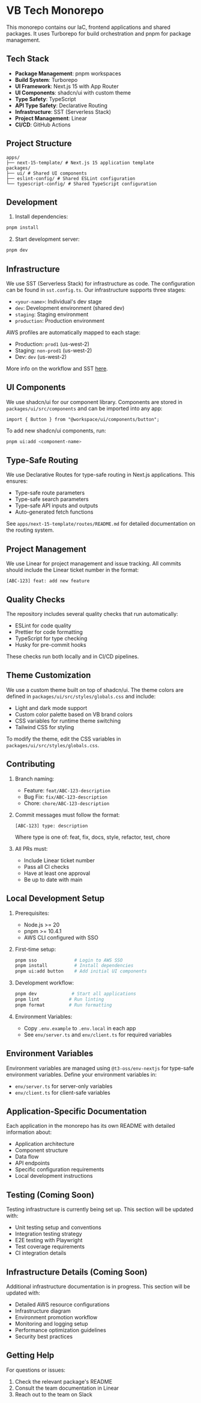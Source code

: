 # VB Tech Monorepo

This monorepo contains our IaC, frontend applications and shared packages. It uses Turborepo for build orchestration and pnpm for package management.

## Tech Stack

- **Package Management**: pnpm workspaces
- **Build System**: Turborepo
- **UI Framework**: Next.js 15 with App Router
- **UI Components**: shadcn/ui with custom theme
- **Type Safety**: TypeScript
- **API Type Safety**: Declarative Routing
- **Infrastructure**: SST (Serverless Stack)
- **Project Management**: Linear
- **CI/CD**: GitHub Actions

## Project Structure

```
apps/
├── next-15-template/ # Next.js 15 application template
packages/
├── ui/ # Shared UI components
├── eslint-config/ # Shared ESLint configuration
└── typescript-config/ # Shared TypeScript configuration
```

## Development

1. Install dependencies:

```bash
pnpm install
```

2. Start development server:

```bash
pnpm dev
```

## Infrastructure

We use SST (Serverless Stack) for infrastructure as code. The configuration can be found in `sst.config.ts`. Our infrastructure supports three stages:

- `<your-name>`: Individual's dev stage
- `dev`: Development environment (shared dev)
- `staging`: Staging environment
- `production`: Production environment

AWS profiles are automatically mapped to each stage:

- Production: `prod1` (us-west-2)
- Staging: `non-prod1` (us-west-2)
- Dev: `dev` (us-west-2)

More info on the workflow and SST [here](https://sst.dev/docs/workflow).

## UI Components

We use shadcn/ui for our component library. Components are stored in `packages/ui/src/components` and can be imported into any app:

```tsx
import { Button } from "@workspace/ui/components/button";
```

To add new shadcn/ui components, run:

```bash
pnpm ui:add <component-name>
```

## Type-Safe Routing

We use Declarative Routes for type-safe routing in Next.js applications. This ensures:

- Type-safe route parameters
- Type-safe search parameters
- Type-safe API inputs and outputs
- Auto-generated fetch functions

See `apps/next-15-template/routes/README.md` for detailed documentation on the routing system.

## Project Management

We use Linear for project management and issue tracking. All commits should include the Linear ticket number in the format:

```
[ABC-123] feat: add new feature
```

## Quality Checks

The repository includes several quality checks that run automatically:

- ESLint for code quality
- Prettier for code formatting
- TypeScript for type checking
- Husky for pre-commit hooks

These checks run both locally and in CI/CD pipelines.

## Theme Customization

We use a custom theme built on top of shadcn/ui. The theme colors are defined in `packages/ui/src/styles/globals.css` and include:

- Light and dark mode support
- Custom color palette based on VB brand colors
- CSS variables for runtime theme switching
- Tailwind CSS for styling

To modify the theme, edit the CSS variables in `packages/ui/src/styles/globals.css`.

## Contributing

1. Branch naming:
   - Feature: `feat/ABC-123-description`
   - Bug Fix: `fix/ABC-123-description`
   - Chore: `chore/ABC-123-description`

2. Commit messages must follow the format:

   ```
   [ABC-123] type: description
   ```

   Where type is one of: feat, fix, docs, style, refactor, test, chore

3. All PRs must:
   - Include Linear ticket number
   - Pass all CI checks
   - Have at least one approval
   - Be up to date with main

## Local Development Setup

1. Prerequisites:
   - Node.js >= 20
   - pnpm >= 10.4.1
   - AWS CLI configured with SSO

2. First-time setup:

   ```bash
   pnpm sso              # Login to AWS SSO
   pnpm install          # Install dependencies
   pnpm ui:add button    # Add initial UI components
   ```

3. Development workflow:

   ```bash
   pnpm dev             # Start all applications
   pnpm lint           # Run linting
   pnpm format         # Run formatting
   ```

4. Environment Variables:
   - Copy `.env.example` to `.env.local` in each app
   - See `env/server.ts` and `env/client.ts` for required variables

## Environment Variables

Environment variables are managed using `@t3-oss/env-nextjs` for type-safe environment variables. Define your environment variables in:

- `env/server.ts` for server-only variables
- `env/client.ts` for client-safe variables

## Application-Specific Documentation

Each application in the monorepo has its own README with detailed information about:

- Application architecture
- Component structure
- Data flow
- API endpoints
- Specific configuration requirements
- Local development instructions

## Testing (Coming Soon)

Testing infrastructure is currently being set up. This section will be updated with:

- Unit testing setup and conventions
- Integration testing strategy
- E2E testing with Playwright
- Test coverage requirements
- CI integration details

## Infrastructure Details (Coming Soon)

Additional infrastructure documentation is in progress. This section will be updated with:

- Detailed AWS resource configurations
- Infrastructure diagram
- Environment promotion workflow
- Monitoring and logging setup
- Performance optimization guidelines
- Security best practices

## Getting Help

For questions or issues:

1. Check the relevant package's README
2. Consult the team documentation in Linear
3. Reach out to the team on Slack

